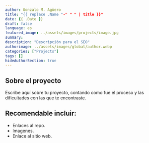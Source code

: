 ```yaml
---
author: Gonzalo M. Agüero
title: "{{ replace .Name "-" " " | title }}"
date: {{ .Date }}
draft: false
language: es
featured_image: ../assets/images/projects/image.jpg
summary: 
description: "Descripción para el SEO"
authorimage: ../assets/images/global/author.webp
categories: ["Projects"]
tags: []
hideAuthorSection: true
---
```

## Sobre el proyecto
Escribe aquí sobre tu proyecto, contando como fue el proceso y las dificultades con las que te encontraste.
## Recomendable incluir:
- Enlaces al repo.
- Imagenes.
- Enlace al sitio web.

